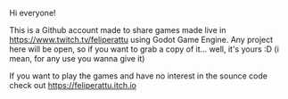  Hi everyone! 
 
 This is a Github account made to share games made live in https://www.twitch.tv/feliperattu using Godot Game Engine. Any project here will be open, so if you want to grab a copy of it... well, it's yours :D  (i mean, for any use you wanna give it)
 
 
If you want to play the games and have no interest in the sounce code check out https://feliperattu.itch.io
